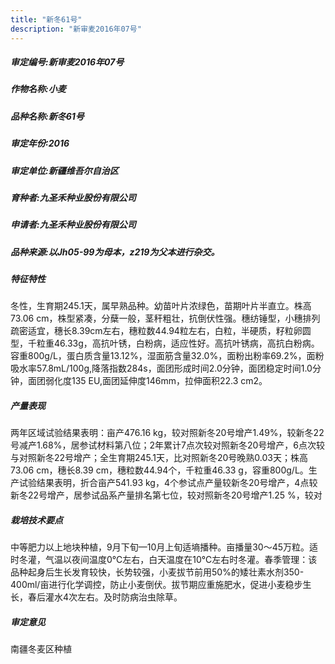 ```yaml
---
title: "新冬61号"
description: "新审麦2016年07号"
---
```

##### 审定编号:新审麦2016年07号

##### 作物名称:小麦

##### 品种名称:新冬61号

##### 审定年份:2016

##### 审定单位:新疆维吾尔自治区

##### 育种者:九圣禾种业股份有限公司

##### 申请者:九圣禾种业股份有限公司

##### 品种来源:以Jh05-99为母本，z219为父本进行杂交。

##### 特征特性
冬性，生育期245.1天，属早熟品种。幼苗叶片浓绿色，苗期叶片半直立。株高73.06 cm，株型紧凑，分蘖一般，茎秆粗壮，抗倒伏性强。穗纺锤型，小穗排列疏密适宜，穗长8.39cm左右，穗粒数44.94粒左右，白粒，半硬质，籽粒卵圆型，千粒重46.33g，高抗叶锈，白粉病，适应性好。高抗叶锈病，高抗白粉病。
容重800g/L，蛋白质含量13.12%，湿面筋含量32.0%，面粉出粉率69.2%，面粉吸水率57.8mL/100g,降落指数284s，面团形成时间2.0分钟，面团稳定时间1.0分钟，面团弱化度135 EU,面团延伸度146mm，拉伸面积22.3 cm2。

##### 产量表现
两年区域试验结果表明：亩产476.16 kg，较对照新冬20号增产1.49%，较新冬22号减产1.68%，居参试材料第八位；2年累计7点次较对照新冬20号增产，6点次较与对照新冬22号增产；全生育期245.1天，比对照新冬20号晚熟0.03天；株高73.06 cm，穗长8.39 cm，穗粒数44.94个，千粒重46.33 g，容重800g/L。生产试验结果表明，折合亩产541.93 kg，4个参试点产量较新冬20号增产，4点较新冬22号增产，居参试品系产量排名第七位，较对照新冬20号增产1.25 %，较对

##### 栽培技术要点
中等肥力以上地块种植，9月下旬—10月上旬适墒播种。亩播量30～45万粒。适时冬灌，气温以夜间温度0℃左右，白天温度在10℃左右时冬灌。春季管理：该品种起身后生长发育较快，长势较强，小麦拔节前用50%的矮壮素水剂350-400ml/亩进行化学调控，防止小麦倒伏。拔节期应重施肥水，促进小麦稳步生长，春后灌水4次左右。及时防病治虫除草。

##### 审定意见
南疆冬麦区种植
